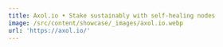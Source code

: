 ```yaml
---
title: Axol.io • Stake sustainably with self-healing nodes
image: /src/content/showcase/_images/axol.io.webp
url: 'https://axol.io/'
---
```


